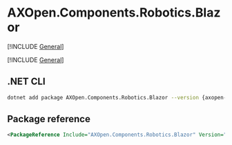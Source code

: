 # AXOpen.Components.Robotics.Blazor

[!INCLUDE [General](../../docs/README.md)]

[!INCLUDE [General](../../../../docfx/articles/notes/NUGET_PACAKGE_BLAZOR_GENERAL.md)]

## .NET CLI

~~~bash
dotnet add package AXOpen.Components.Robotics.Blazor --version {axopen-version}
~~~

## Package reference

~~~xml
<PackageReference Include="AXOpen.Components.Robotics.Blazor" Version="{axopen-version}" />
~~~
